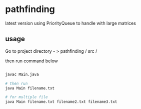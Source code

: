 # pathfinding
latest version using PriorityQueue to handle with large matrices

## usage 
Go to project directory - > pathfinding / src /

then run command below

```bash

javac Main.java

# then run 
java Main filename.txt

# for multiple file 
java Main filename.txt filename2.txt filename3.txt
```
